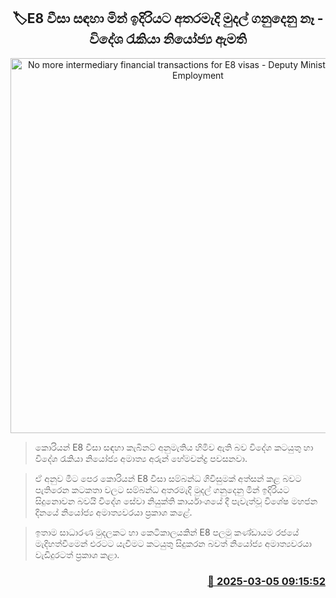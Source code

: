 <p align='center'><b><h2 align='center' title='No more intermediary financial transactions for E8 visas - Deputy Minister of Foreign Employment'>🏷E8 වීසා සඳහා මින් ඉදිරියට අතරමැදි මුදල් ගනුදෙනු නෑ - විදේශ රැකියා නියෝජ්‍ය ඇමති</h2></b></p>
<p align='center'><img src='https://helakuru.sgp1.cdn.digitaloceanspaces.com/esana/images/lib/korean-flag.jpg' width='600' alt='No more intermediary financial transactions for E8 visas - Deputy Minister of Foreign Employment'></p>

> කොරියන් E8 වීසා සඳහා කැබිනට් අනුමැතිය හිමිව ඇති බව විදේශ කටයුතු හා විදේශ රැකියා නියෝජ්‍ය අමාත්‍ය අරුන් හේමචන්ද්‍ර පවසනවා.

> ඒ අනුව මීට පෙර කොරියන් E8 වීසා සම්බන්ධ ගිවිසුමක් අත්සන් කළ බවට පැතිරෙන කටකතා වලට සම්බන්ධ අතරමැදි මුදල් ගනුදෙනු මින් ඉදිරියට සිදුනොවන බවයි විදේශ සේවා නියුක්ති කාර්යාංශයේ දී පැවැත්වූ විශේෂ මහජන දිනයේ නියෝජ්‍ය අමාත්‍යවරයා ප්‍රකාශ කළේ.

> ඉතාම සාධාරණ මුදලකට හා කෙටිකාලයකින් E8 පලමු කණ්ඩායම රජයේ මැදිහත්වීමෙන් එරටට යැවීමට කටයුතු සිදුකරන බවත් නියෝජ්‍ය අමාත්‍යවරයා වැඩිදුරටත් ප්‍රකාශ කළා.



<h3 align='right'><a href='https://www.helakuru.lk/esana/p/108022/'>📅 2025-03-05 09:15:52</a></h3>
